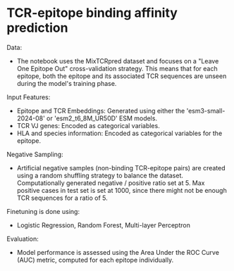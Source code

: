 # TCR-epitope binding affinity prediction

Data: 

  - The notebook uses the MixTCRpred dataset and focuses on a "Leave One Epitope Out" cross-validation strategy. This means that for each epitope, both the epitope and its associated TCR sequences are unseen during the model's training phase.

Input Features:

  - Epitope and TCR Embeddings: Generated using either the 'esm3-small-2024-08' or 'esm2_t6_8M_UR50D' ESM models.
  - TCR VJ genes: Encoded as categorical variables.
  - HLA and species information: Encoded as categorical variables for the epitope.

Negative Sampling: 

  - Artificial negative samples (non-binding TCR-epitope pairs) are created using a random shuffling strategy to balance the dataset. Computationally generated negative / positive ratio set at 5. Max positive cases in test set is set at 1000, since there might not be enough TCR sequences for a ratio of 5.

Finetuning is done using: 

  - Logistic Regression, Random Forest, Multi-layer Perceptron

Evaluation: 

  - Model performance is assessed using the Area Under the ROC Curve (AUC) metric, computed for each epitope individually.

